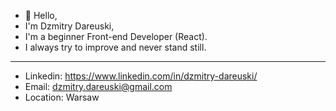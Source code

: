  - 👋 Hello,
 - I'm Dzmitry Dareuski, 
 - I'm a beginner Front-end Developer (React).
 - I always try to improve and never stand still.
----------------------------------------------------------
 - Linkedin: https://www.linkedin.com/in/dzmitry-dareuski/
 - Email: dzmitry.dareuski@gmail.com
 - Location: Warsaw

